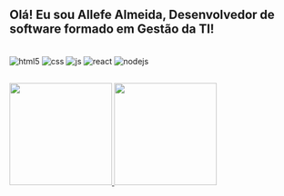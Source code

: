 <h2>Olá! Eu sou Allefe Almeida, Desenvolvedor de software formado em Gestão da TI!</h2>

<div style="display: inline_block"><br>
   <img align="center" alt="html5" src="https://img.shields.io/badge/HTML5-E34F26?style=for-the-badge&logo=html5&logoColor=white" />
  <img align="center" alt="css" src="https://img.shields.io/badge/CSS3-1572B6?style=for-the-badge&logo=css3&logoColor=white" />
  <img align="center" alt="js" src="https://img.shields.io/badge/JavaScript-F7DF1E?style=for-the-badge&logo=javascript&logoColor=black" />
  <img align="center" alt="react" src="https://img.shields.io/badge/React-20232A?style=for-the-badge&logo=react&logoColor=61DAFB" />
  <img align="center" alt="nodejs" src="https://img.shields.io/badge/Node.js-43853D?style=for-the-badge&logo=node.js&logoColor=white" />
</div>

##

<div>
<a href="https://github.com/Allefe-Almeida">
<img loading="lazy" height="180em" src="https://github-readme-stats.vercel.app/api/top-langs/?username=Allefe-Almeida&layout=compact&langs_count=7&theme=tokyonight"/>
<img loading="lazy" height="180em" src="https://github-readme-stats.vercel.app/api?username=Allefe-Almeida&show_icons=true&theme=tokyonight&include_all_commits=true&count_private=true"/>
</div>
